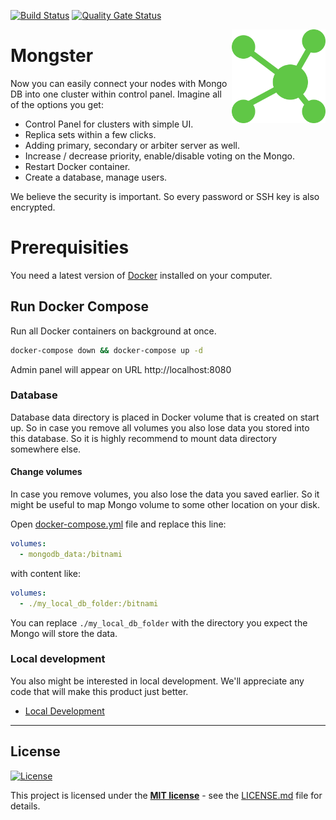 [![Build Status](https://api.travis-ci.org/danielrataj/mal-mongster.svg?branch=master)](https://travis-ci.org/danielrataj/mal-mongster)
[![Quality Gate Status](https://sonarcloud.io/api/project_badges/measure?project=danielrataj_mal-mongster&metric=alert_status)](https://sonarcloud.io/dashboard?id=danielrataj_mal-mongster)

<img src="/admin/src/assets/logo-512x512.png" alt="logo" width="150" height="150" align="right"
 />
# Mongster
Now you can easily connect your nodes with Mongo DB into one cluster within control panel. Imagine all of the options you get:
 - Control Panel for clusters with simple UI.
 - Replica sets within a few clicks.
 - Adding primary, secondary or arbiter server as well.
 - Increase / decrease priority, enable/disable voting on the Mongo.
 - Restart Docker container.
 - Create a database, manage users.

We believe the security is important. So every password or SSH key is also encrypted.

# Prerequisities
You need a latest version of [Docker](https://www.docker.com/) installed on your computer.

## Run Docker Compose

Run all Docker containers on background at once.

```sh
docker-compose down && docker-compose up -d
```

Admin panel will appear on URL http://localhost:8080

### Database
Database data directory is placed in Docker volume that is created on start up. So in case you remove all volumes you also lose data you stored into this database. So it is highly recommend to mount data directory somewhere else.

#### Change volumes
In case you remove volumes, you also lose the data you saved earlier. So it might be useful to map Mongo volume to some other location on your disk.

Open [docker-compose.yml](/docker-compose.yml) file and replace this line:

```yaml
volumes:
  - mongodb_data:/bitnami
```

with content like:

```yaml
volumes:
  - ./my_local_db_folder:/bitnami
```

You can replace `./my_local_db_folder` with the directory you expect the Mongo will store the data.


### Local development
You also might be interested in local development. We'll appreciate any code that will make this product just better.

- [Local Development](/docs/development.md)

---

## License
[![License](http://img.shields.io/:license-mit-blue.svg?style=flat-square)](http://badges.mit-license.org)

This project is licensed under the **[MIT license](http://opensource.org/licenses/mit-license.php)** - see the [LICENSE.md](/LICENSE.md) file for details.
